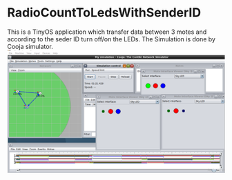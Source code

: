 # RadioCountToLedsWithSenderID
This is a TinyOS application which transfer data between 3 motes and according to the seder ID turn off/on the LEDs.
The Simulation is done by Cooja simulator.
![picture](CoojaSimulation.png)

